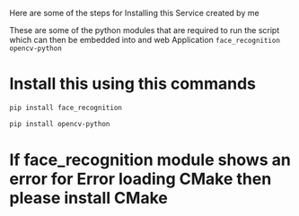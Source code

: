 Here are some of the steps for Installing this Service created by me


These are some of the python modules that are required to run the script which can then be embedded into and web Application
`face_recognition`
`opencv-python`

# Install this using this commands
```bash 
pip install face_recognition
```
```bash 
pip install opencv-python
```


# If face_recognition module shows an error for Error loading CMake then please install CMake
